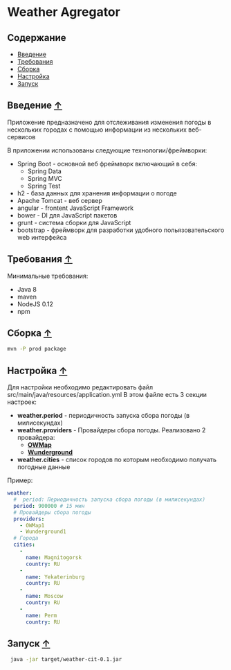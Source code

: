 # Weather Agregator

<a name="top"/>

## <a name="toc">Содержание</a>
 - [Введение](#introduction)
 - [Требования](#requirements)
 - [Сборка](#package)
 - [Настройка](#setup)
 - [Запуск](#run)
 
 
 ## <a name="introduction">Введение</a> [&#8593;](#top)
 
 Приложение предназначено для отслеживания изменения погоды в нескольких городах с помощью информации из нескольких веб-сервисов
 
 В приложении использованы следующие технологии/фреймворки:
 * Spring Boot - основной веб фреймворк включающий в себя:
    - Spring Data
    - Spring MVC
    - Spring Test
 * h2 - база данных для хранения информации о погоде
 * Apache Tomcat - веб сервер
 * angular - frontent JavaScript Framework
 * bower - DI для JavaScript пакетов
 * grunt - система сборки для JavaScript
 * bootstrap - фреймворк для разработки удобного польязовательского web интерфейса
 
 ## <a name="requirements">Требования</a> [&#8593;](#top)
 
 Минимальные требования:
 - Java 8
 - maven
 - NodeJS 0.12
 - npm
 
 ## <a name="package">Сборка</a> [&#8593;](#top)
 ```bash 
 mvn -P prod package
 ```
 
 ## <a name="setup">Настройка</a> [&#8593;](#top)
 Для настройки необходимо редактировать файл src/main/java/resources/application.yml
 В этом файле есть 3 секции настроек:
 - **weather.period** - периодичность запуска сбора погоды (в милисекундах)
 - **weather.providers** - Провайдеры сбора погоды. Реализовано 2 провайдера:
    - [**OWMap**](http://openweathermap.org)
    - [**Wunderground**](http://wunderground.com)
 - **weather.cities** - список городов по которым необходимо получать погодные данные
 
 Пример:
 ```yaml
 weather:
   #  period: Периодичность запуска сбора погоды (в милисекундах)
   period: 900000 # 15 мин
   # Провайдеры сбора погоды
   providers:
     - OWMap1
     - Wunderground1
   # Города
   cities:
     -
       name: Magnitogorsk
       country: RU
     -
       name: Yekaterinburg
       country: RU
     -
       name: Moscow
       country: RU
     -
       name: Perm
       country: RU
 ```
 
 ## <a name="run">Запуск</a> [&#8593;](#top)
 ```bash 
  java -jar target/weather-cit-0.1.jar
  ```
  
